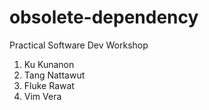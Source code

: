 # obsolete-dependency
Practical Software Dev Workshop

1. Ku Kunanon
2. Tang Nattawut
3. Fluke Rawat
4. Vim Vera
